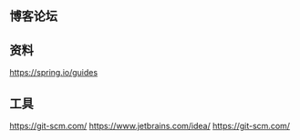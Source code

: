 ## 博客论坛

## 资料
https://spring.io/guides

## 工具
https://git-scm.com/
https://www.jetbrains.com/idea/
https://git-scm.com/
